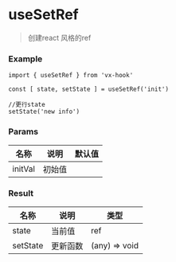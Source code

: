 # useSetRef

> 创建react 风格的ref



### Example

```vue
import { useSetRef } from 'vx-hook'

const [ state, setState ] = useSetRef('init')

//更行state
setState('new info')

```





### Params

| 名称    | 说明   | 默认值 |
| ------- | ------ | ------ |
| initVal | 初始值 |        |



### Result

| 名称     | 说明     | 类型           |
| -------- | -------- | -------------- |
| state    | 当前值   | ref            |
| setState | 更新函数 | (any) =>  void |





